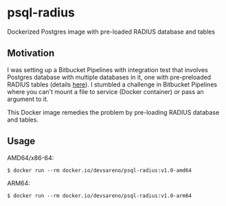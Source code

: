 # psql-radius
Dockerized Postgres image with pre-loaded RADIUS database and tables

## Motivation
I was setting up a Bitbucket Pipelines with integration test that involves Postgres database with multiple databases in it, one with pre-preloaded RADIUS tables (details [here](https://wiki.freeradius.org/guide/SQL-HOWTO)). I stumbled a challenge in Bitbucket Pipelines where you can't mount a file to service (Docker container) or pass an argument to it.

This Docker image remedies the problem by pre-loading RADIUS database and tables.

## Usage
AMD64/x86-64:
```shell
$ docker run --rm docker.io/devsareno/psql-radius:v1.0-amd64
```

ARM64:
```shell
$ docker run --rm docker.io/devsareno/psql-radius:v1.0-arm64
```
